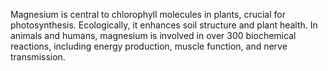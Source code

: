 Magnesium is central to chlorophyll molecules in plants, crucial for photosynthesis. Ecologically, it enhances soil structure and plant health. In animals and humans, magnesium is involved in over 300 biochemical reactions, including energy production, muscle function, and nerve transmission.